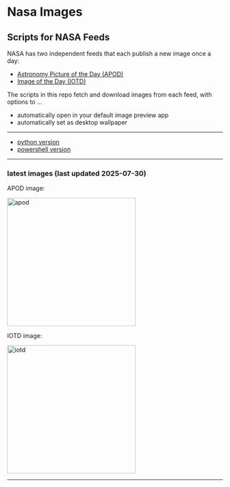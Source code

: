# Nasa Images

## Scripts for NASA Feeds

NASA has two independent feeds that each publish a new image once a day:

- [Astronomy Picture of the Day (APOD)](https://apod.nasa.gov/apod/)
- [Image of the Day (IOTD)](https://www.nasa.gov/image-of-the-day/)

The scripts in this repo fetch and download images from each feed, with options to ...

- automatically open in your default image preview app
- automatically set as desktop wallpaper

---

- [python version](./python/README.md)
- [powershell version](./powershell/README.md)

---

### latest images (last updated 2025-07-30)

APOD image:

<a href="https://apod.nasa.gov/apod/image/2507/SunLoops_Vanoni_1223.jpg"><img alt="apod" src="https://apod.nasa.gov/apod/image/2507/SunLoops_Vanoni_1223.jpg" height="300" /></a>

IOTD image:

<a href="https://www.nasa.gov/image-detail/afs-8-101-1041/"><img alt="iotd" src="https://www.nasa.gov/wp-content/uploads/2025/07/ksc-20220508-ph-snq01-0001orig.jpg" height="300" /></a>

---
